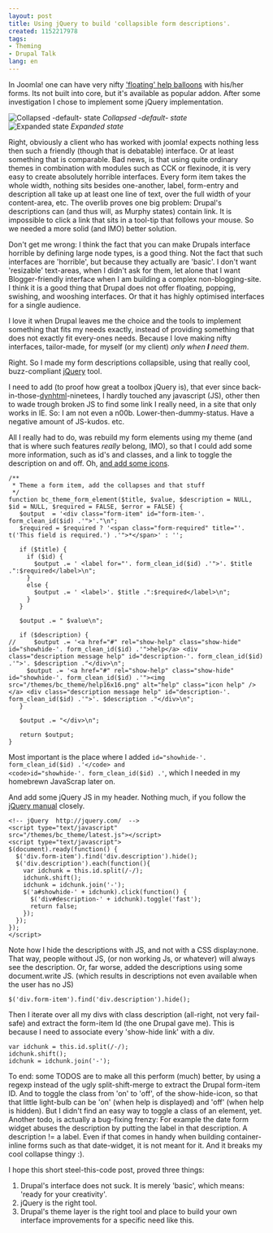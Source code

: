 ```yaml
---
layout: post
title: Using jQuery to build 'collapsible form descriptions'.
created: 1152217978
tags:
- Theming
- Drupal Talk
lang: en
---
```

In Joomla! one can have very nifty ['floating' help balloons](http://www.bosrup.com/web/overlib/) with his/her forms. Its not built into core, but it's available as popular addon. After some investigation I chose to implement some jQuery implementation.

![Collapsed -default- state](http://webschuur.com/sites/webschuur.com/files/collapsible_help_in.png)
_Collapsed -default- state_
<br style="clear:both" />
![Expanded state](http://webschuur.com/sites/webschuur.com/files/collapsible_help_out.png)
_Expanded state_
<br style="clear:both" />
<!--break-->

Right, obviously a client who has worked with joomla! expects nothing less then such a friendly (though that is debatable) interface. Or at least something that is comparable. Bad news, is that using quite ordinary themes in combination with modules such as CCK or flexinode, it is very easy to create absolutely horrible interfaces. Every form item takes the whole width, nothing sits besides one-another, label, form-entry and description all take up at least one line of text, over the full width of your content-area, etc. 
The overlib proves one big problem: Drupal's descriptions can (and thus will, as Murphy states) contain link. It is impossible to click a link that sits in a tool-tip that follows your mouse. So we needed a more solid (and IMO) better solution.

Don't get me wrong: I think the fact that you can make Drupals interface horrible by defining large node types, is a good thing. Not the fact that such interfaces are 'horrible', but because they actually are 'basic'. I don't want 'resizable' text-areas, when I didn't ask for them, let alone that I want Blogger-friendly interface when I am building a complex non-blogging-site. I think it is a good thing that Drupal does not offer floating, popping, swishing, and wooshing interfaces. Or that it has highly optimised interfaces for a single audience. 

I love it when Drupal leaves me the choice and the tools to implement something that fits my needs exactly, instead of providing something that does not exactly fit every-ones needs. Because I love making nifty interfaces, tailor-made, for myself (or my client) _only when **I** need them_.

Right. So I made my form descriptions collapsible, using that really cool, buzz-compliant [jQuery](http://jquery.com/) tool.

I need to add (to proof how great a toolbox jQuery is), that ever since back-in-those-[dynhtml](http://www.jalix.org/ressources/internet/dhtml/_dynduo/dynduo/)-ninetees, I hardly touched any javascript (JS), other then to wade trough broken JS to find some link I really need, in a site that only works in IE. So: I am not even a n00b. Lower-then-dummy-status. Have a negative amount of JS-kudos. etc.

All I really had to do, was rebuild my form elements using my theme (and that is where such features _really_ belong, IMO), so that I could add some more information, such as id's and classes, and a link to toggle the description on and off. Oh, [and add some icons](http://nuovext.pwsp.net/).

    /**
     * Theme a form item, add the collapses and that stuff
     */
    function bc_theme_form_element($title, $value, $description = NULL, $id = NULL, $required = FALSE, $error = FALSE) {
       $output  = '<div class="form-item" id="form-item-'. form_clean_id($id) .'">'."\n";
       $required = $required ? '<span class="form-required" title="'. t('This field is required.') .'">*</span>' : '';

       if ($title) {
         if ($id) {
           $output .= ' <label for="'. form_clean_id($id) .'">'. $title .":$required</label>\n";
         }
         else {
           $output .= ' <label>'. $title .":$required</label>\n";
         }
       }

       $output .= " $value\n";

       if ($description) {
    //     $output .= '<a href="#" rel="show-help" class="show-hide" id="showhide-'. form_clean_id($id) .'">help</a> <div class="description message help" id="description-'. form_clean_id($id) .'">'. $description ."</div>\n";
         $output .= '<a href="#" rel="show-help" class="show-hide" id="showhide-'. form_clean_id($id) .'"><img src="/themes/bc_theme/help16x16.png" alt="help" class="icon help" /></a> <div class="description message help" id="description-'. form_clean_id($id) .'">'. $description ."</div>\n";
       }

       $output .= "</div>\n";

       return $output;
    }

Most important is the place where I added <code>id="showhide-'. form_clean_id($id) .'</code> and <code>id="showhide-'. form_clean_id($id) .'</code>, which I needed in my homebrewn JavaScrap later on.

And add some jQuery JS in my header. Nothing much, if you follow the [jQuery manual](http://jquery.com/docs/Tutorial/) closely.

    <!-- jQuery  http://jquery.com/  -->
    <script type="text/javascript"
    src="/themes/bc_theme/latest.js"></script>
    <script type="text/javascript">
    $(document).ready(function() {
      $('div.form-item').find('div.description').hide();
      $('div.description').each(function(){
        var idchunk = this.id.split(/-/);
        idchunk.shift();
        idchunk = idchunk.join('-');
        $('a#showhide-' + idchunk).click(function() {
          $('div#description-' + idchunk).toggle('fast');
          return false;
        });
      });
    });
    </script>

Note how I hide the descriptions with JS, and not with a CSS display:none. That way, people without JS, (or non working Js, or whatever) will always see the description. Or, far worse, added the descriptions using some document.write JS. (which results in descriptions not even available when the user has no JS)

    $('div.form-item').find('div.description').hide();

Then I iterate over all my divs with class description (all-right, not very fail-safe) and extract the form-item Id (the one Drupal gave me). This is because I need to associate every 'show-hide link' with a div.

    var idchunk = this.id.split(/-/);
    idchunk.shift();
    idchunk = idchunk.join('-');

To end: some TODOS are to make all this perform (much) better, by using a regexp instead of the ugly split-shift-merge to extract the Drupal form-item ID. And to toggle the class from 'on' to 'off', of the show-hide-icon, so that that little light-bulb can be 'on' (when help is displayed) and 'off' (when help is hidden). But I didn't find an easy way to toggle a class of an element, yet. Another todo, is actually a bug-fixing frenzy: For example the date form widget abuses the description by putting the label in that description. A description != a label. Even if that comes in handy when building container-inline forms such as that date-widget, it is not meant for it. And it breaks my cool collapse thingy :).

I hope this short steel-this-code post, proved three things:

  1. Drupal's interface does not suck. It is merely 'basic', which means: 'ready for your creativity'.
  2. jQuery is the right tool.
  3. Drupal's theme layer is the right tool and place to build your own interface improvements for a specific need like this.
